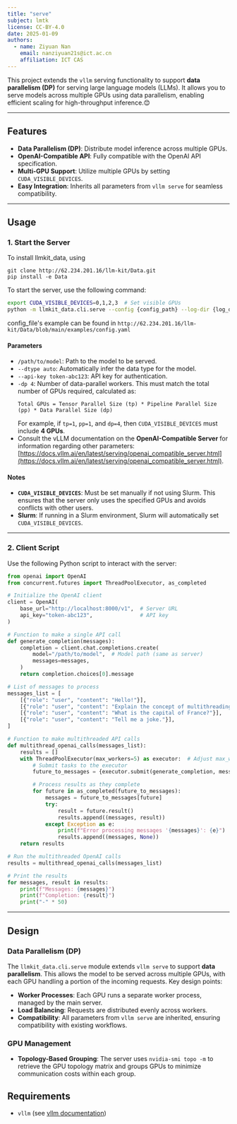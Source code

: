 ```yaml
---
title: "serve"
subject: lmtk
license: CC-BY-4.0
date: 2025-01-09
authors:
  - name: Ziyuan Nan
    email: nanziyuan21s@ict.ac.cn
    affiliation: ICT CAS
---
```


This project extends the `vllm` serving functionality to support **data parallelism (DP)** for serving large language models (LLMs). It allows you to serve models across multiple GPUs using data parallelism, enabling efficient scaling for high-throughput inference.😊

---

## **Features**
- **Data Parallelism (DP)**: Distribute model inference across multiple GPUs.
- **OpenAI-Compatible API**: Fully compatible with the OpenAI API specification.
- **Multi-GPU Support**: Utilize multiple GPUs by setting `CUDA_VISIBLE_DEVICES`.
- **Easy Integration**: Inherits all parameters from `vllm serve` for seamless compatibility.

---

## **Usage**

### **1. Start the Server**
To install llmkit_data, using
```
git clone http://62.234.201.16/llm-kit/Data.git
pip install -e Data
```

To start the server, use the following command:

```bash
export CUDA_VISIBLE_DEVICES=0,1,2,3  # Set visible GPUs
python -m llmkit_data.cli.serve --config {config_path} --log-dir {log_directory}
```

config_file's example can be found in `http://62.234.201.16/llm-kit/Data/blob/main/examples/config.yaml`

#### **Parameters**
- `/path/to/model`: Path to the model to be served.
- `--dtype auto`: Automatically infer the data type for the model.
- `--api-key token-abc123`: API key for authentication.
- `-dp 4`: Number of data-parallel workers. This must match the total number of GPUs required, calculated as:
  ```
  Total GPUs = Tensor Parallel Size (tp) * Pipeline Parallel Size (pp) * Data Parallel Size (dp)
  ```
  For example, if `tp=1`, `pp=1`, and `dp=4`, then `CUDA_VISIBLE_DEVICES` must include **4 GPUs**.
- Consult the vLLM documentation on the **OpenAI-Compatible Server** for information regarding other parameters: [https://docs.vllm.ai/en/latest/serving/openai_compatible_server.html](https://docs.vllm.ai/en/latest/serving/openai_compatible_server.html).


#### **Notes**
- **`CUDA_VISIBLE_DEVICES`**: Must be set manually if not using Slurm. This ensures that the server only uses the specified GPUs and avoids conflicts with other users.
- **Slurm**: If running in a Slurm environment, Slurm will automatically set `CUDA_VISIBLE_DEVICES`.

---

### **2. Client Script**
Use the following Python script to interact with the server:

```python
from openai import OpenAI
from concurrent.futures import ThreadPoolExecutor, as_completed

# Initialize the OpenAI client
client = OpenAI(
    base_url="http://localhost:8000/v1",  # Server URL
    api_key="token-abc123",               # API key
)

# Function to make a single API call
def generate_completion(messages):
    completion = client.chat.completions.create(
        model="/path/to/model",  # Model path (same as server)
        messages=messages,
    )
    return completion.choices[0].message

# List of messages to process
messages_list = [
    [{"role": "user", "content": "Hello!"}],
    [{"role": "user", "content": "Explain the concept of multithreading."}],
    [{"role": "user", "content": "What is the capital of France?"}],
    [{"role": "user", "content": "Tell me a joke."}],
]

# Function to make multithreaded API calls
def multithread_openai_calls(messages_list):
    results = []
    with ThreadPoolExecutor(max_workers=5) as executor:  # Adjust max_workers as needed
        # Submit tasks to the executor
        future_to_messages = {executor.submit(generate_completion, messages): messages for messages in messages_list}

        # Process results as they complete
        for future in as_completed(future_to_messages):
            messages = future_to_messages[future]
            try:
                result = future.result()
                results.append((messages, result))
            except Exception as e:
                print(f"Error processing messages '{messages}': {e}")
                results.append((messages, None))
    return results

# Run the multithreaded OpenAI calls
results = multithread_openai_calls(messages_list)

# Print the results
for messages, result in results:
    print(f"Messages: {messages}")
    print(f"Completion: {result}")
    print("-" * 50)
```

---

## **Design**

### **Data Parallelism (DP)**
The `llmkit_data.cli.serve` module extends `vllm serve` to support **data parallelism**. This allows the model to be served across multiple GPUs, with each GPU handling a portion of the incoming requests. Key design points:
- **Worker Processes**: Each GPU runs a separate worker process, managed by the main server.
- **Load Balancing**: Requests are distributed evenly across workers.
- **Compatibility**: All parameters from `vllm serve` are inherited, ensuring compatibility with existing workflows.

### **GPU Management**

- **Topology-Based Grouping**:
  The server uses `nvidia-smi topo -m` to retrieve the GPU topology matrix and groups GPUs to minimize communication costs within each group.


## **Requirements**

- `vllm` (see [vllm documentation](https://docs.vllm.ai/en/latest/))
